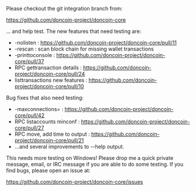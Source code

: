 Please checkout the git integration branch from:

https://github.com/doncoin-project/doncoin-core

... and help test.  The new features that need testing are:

* -nolisten : https://github.com/doncoin-project/doncoin-core/pull/11
* -rescan : scan block chain for missing wallet transactions
* -printtoconsole : https://github.com/doncoin-project/doncoin-core/pull/37
* RPC gettransaction details : https://github.com/doncoin-project/doncoin-core/pull/24
* listtransactions new features : https://github.com/doncoin-project/doncoin-core/pull/10

Bug fixes that also need testing:

* -maxconnections= : https://github.com/doncoin-project/doncoin-core/pull/42
* RPC listaccounts minconf : https://github.com/doncoin-project/doncoin-core/pull/27
* RPC move, add time to output : https://github.com/doncoin-project/doncoin-core/pull/21
* ...and several improvements to --help output.

This needs more testing on Windows!  Please drop me a quick private message, email, or IRC message if you are able to do some testing.  If you find bugs, please open an issue at:

https://github.com/doncoin-project/doncoin-core/issues
